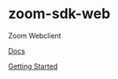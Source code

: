 # zoom-sdk-web
Zoom Webclient

[Docs](https://devdocs.zoom.us/v1.0/reference#web-sdk)

[Getting Started](https://devdocs.zoom.us/docs/javascript-sdk)


